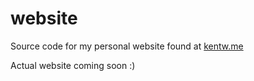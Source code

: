 # website
Source code for my personal website found at [kentw.me](https://kentw.me)

Actual website coming soon :)
